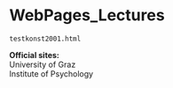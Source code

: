 # WebPages_Lectures

`testkonst2001.html`

**Official sites:**  
University of Graz  
Institute of Psychology  
